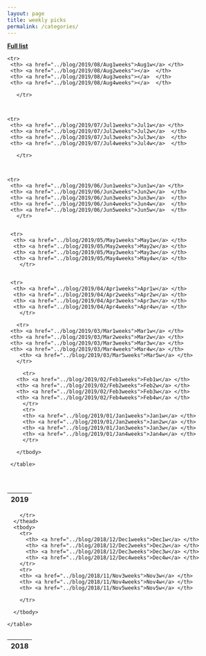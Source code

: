 ```yaml
---
layout: page
title: weekly picks
permalink: /categories/
---
```

  <a href="../../fulllist"><b>   Full list</b></a> 


  <table>
       <caption>  </caption>
       <thead>
         <tr>
		 <th>2019</th>
         </tr>
       </thead>
       <tbody>
    
    
	<tr>
     <th> <a href="../blog/2019/08/Aug1weeks">Aug1w</a> </th>
     <th> <a href="../blog/2019/08/Aug2weeks"></a>  </th>
     <th> <a href="../blog/2019/08/Aug3weeks"></a>  </th>
     <th> <a href="../blog/2019/08/Aug4weeks"></a>  </th>

       </tr>
	
	
	
	<tr>
     <th> <a href="../blog/2019/07/Jul1weeks">Jul1w</a> </th>
     <th> <a href="../blog/2019/07/Jul2weeks">Jul2w</a>  </th>
     <th> <a href="../blog/2019/07/Jul3weeks">Jul3w</a>  </th>
     <th> <a href="../blog/2019/07/Jul4weeks">Jul4w</a>  </th>

       </tr>
	
	
	
	<tr>
     <th> <a href="../blog/2019/06/Jun1weeks">Jun1w</a> </th>
     <th> <a href="../blog/2019/06/Jun2weeks">Jun2w</a>  </th>
     <th> <a href="../blog/2019/06/Jun3weeks">Jun3w</a>  </th>
     <th> <a href="../blog/2019/06/Jun4weeks">Jun4w</a>  </th>
     <th> <a href="../blog/2019/06/Jun5weeks">Jun5w</a>  </th>
       </tr>
    
	
	 <tr>
      <th> <a href="../blog/2019/05/May1weeks">May1w</a> </th>
      <th> <a href="../blog/2019/05/May2weeks">May2w</a> </th>
      <th> <a href="../blog/2019/05/May3weeks">May3w</a> </th>
      <th> <a href="../blog/2019/05/May4weeks">May4w</a> </th>
        </tr>
     
	 
	 <tr>
      <th> <a href="../blog/2019/04/Apr1weeks">Apr1w</a> </th>
      <th> <a href="../blog/2019/04/Apr2weeks">Apr2w</a> </th>
      <th> <a href="../blog/2019/04/Apr3weeks">Apr3w</a> </th>
      <th> <a href="../blog/2019/04/Apr4weeks">Apr4w</a> </th>
        </tr>
	  
	   <tr>
     <th> <a href="../blog/2019/03/Mar1weeks">Mar1w</a> </th>
     <th> <a href="../blog/2019/03/Mar2weeks">Mar2w</a> </th>
     <th> <a href="../blog/2019/03/Mar3weeks">Mar3w</a> </th>
     <th> <a href="../blog/2019/03/Mar4weeks">Mar4w</a> </th>
	    <th> <a href="../blog/2019/03/Mar5weeks">Mar5w</a> </th>
       </tr>
	 
	     <tr>
       <th> <a href="../blog/2019/02/Feb1weeks">Feb1w</a> </th>
       <th> <a href="../blog/2019/02/Feb2weeks">Feb2w</a> </th>
       <th> <a href="../blog/2019/02/Feb3weeks">Feb3w</a> </th>
       <th> <a href="../blog/2019/02/Feb4weeks">Feb4w</a> </th>
         </tr>
         <tr>
         <th> <a href="../blog/2019/01/Jan1weeks">Jan1w</a> </th>
         <th> <a href="../blog/2019/01/Jan2weeks">Jan2w</a> </th>
         <th> <a href="../blog/2019/01/Jan3weeks">Jan3w</a> </th>
         <th> <a href="../blog/2019/01/Jan4weeks">Jan4w</a> </th>
         </tr>
    
       </tbody>
      
     </table>
  
  <br>

 <table>
      <caption>   </caption>
      <thead>
        <tr>
          <th>2018</th>
          
        </tr>
      </thead>
      <tbody>
        <tr>
          <th> <a href="../blog/2018/12/Dec1weeks">Dec1w</a> </th>
          <th> <a href="../blog/2018/12/Dec2weeks">Dec2w</a> </th>
          <th> <a href="../blog/2018/12/Dec3weeks">Dec3w</a> </th>
          <th> <a href="../blog/2018/12/Dec4weeks">Dec4w</a> </th>
        </tr>
        <tr>
        <th> <a href="../blog/2018/11/Nov3weeks">Nov3w</a> </th>
		<th> <a href="../blog/2018/11/Nov4weeks">Nov4w</a> </th>
		<th> <a href="../blog/2018/11/Nov5weeks">Nov5w</a> </th>
    
        </tr>
    
      </tbody>
      
    </table>
